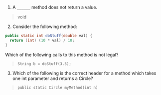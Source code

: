1. A `______` method does not return a value. 

> void

2. Consider the following method:

```java
public static int doStuff(double val) {
  return (int) (10 * val) / 10;
}
```

Which of the following calls to this method is not legal?

> `String b = doStuff(3.5);`

3. Which of the following is the correct header for a method which takes one int parameter and returns a Circle?

> `public static Circle myMethod(int n)`